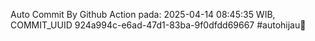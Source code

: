 Auto Commit By Github Action pada: 2025-04-14 08:45:35 WIB, COMMIT_UUID 924a994c-e6ad-47d1-83ba-9f0dfdd69667 #autohijau🗿
